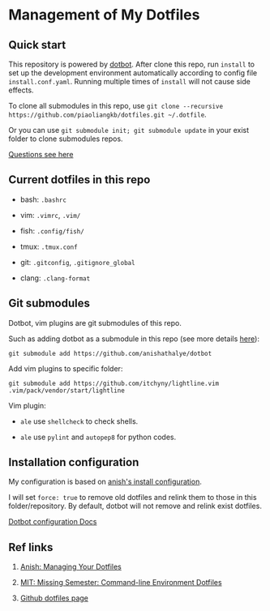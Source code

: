 # Management of My Dotfiles

## Quick start

This repository is powered by [dotbot](https://github.com/anishathalye/dotbot). After clone this repo, run `install` to set up the development environment automatically according to config file `install.conf.yaml`. Running multiple times of `install` will not cause side effects.

To clone all submodules in this repo, use `git clone --recursive https://github.com/piaoliangkb/dotfiles.git ~/.dotfile`.

Or you can use `git submodule init; git submodule update` in your exist folder to clone submodules repos.

[Questions see here](https://stackoverflow.com/questions/43686630/gitsubmodules-are-not-being-pulled-when-cloning-project)

## Current dotfiles in this repo

- bash: `.bashrc`

- vim: `.vimrc`,  `.vim/`

- fish: `.config/fish/` 

- tmux: `.tmux.conf`

- git: `.gitconfig`, `.gitignore_global`

- clang: `.clang-format`


## Git submodules

Dotbot, vim plugins are git submodules of this repo.

Such as adding dotbot as a submodule in this repo (see more details [here](https://github.com/anishathalye/dotbot/tree/5d83f9e797b1950199e127a8196803f5e33e0916#integrate-with-existing-dotfiles)):

```
git submodule add https://github.com/anishathalye/dotbot
```

Add vim plugins to specific folder:

```
git submodule add https://github.com/itchyny/lightline.vim .vim/pack/vendor/start/lightline
```

Vim plugin: 

- `ale` use `shellcheck` to check shells.

- `ale` use `pylint` and `autopep8` for python codes.

## Installation configuration

My configuration is based on [anish's install configuration](https://github.com/anishathalye/dotfiles/blob/master/.install.conf.yaml).

I will set `force: true` to remove old dotfiles and relink them to those in this folder/repository. By default, dotbot will not remove and relink exist dotfiles.

[Dotbot configuration Docs](https://github.com/anishathalye/dotbot#configuration)


## Ref links

1. [Anish: Managing Your Dotfiles](https://www.anishathalye.com/2014/08/03/managing-your-dotfiles/)

2. [MIT: Missing Semester: Command-line Environment Dotfiles](https://missing.csail.mit.edu/2020/command-line/)

3. [Github dotfiles page](https://dotfiles.github.io/)
